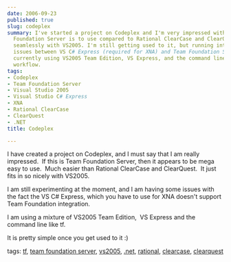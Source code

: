 ```yaml
---
date: 2006-09-23
published: true
slug: codeplex
summary: I've started a project on Codeplex and I'm very impressed with how easy Team
  Foundation Server is to use compared to Rational ClearCase and ClearQuest.  It integrates
  seamlessly with VS2005. I'm still getting used to it, but running into some integration
  issues between VS C# Express (required for XNA) and Team Foundation Server.  I'm
  currently using VS2005 Team Edition, VS Express, and the command line (tf) in my
  workflow.
tags:
- Codeplex
- Team Foundation Server
- Visual Studio 2005
- Visual Studio C# Express
- XNA
- Rational ClearCase
- ClearQuest
- .NET
title: Codeplex

---
```

<p>I have created a project on Codeplex, and I must say that I am really impressed.  If this is Team Foundation Server, then it appears to be mega easy to use.  Much easier than Rational ClearCase and ClearQuest.  It just fits in so nicely with VS2005.</p> <p>I am still experimenting at the moment, and I am having some issues with the fact the VS C# Express, which you have to use for XNA doesn't support Team Foundation integration.</p> <p>I am using a mixture of VS2005 Team Edition,  VS Express and the command line like tf.</p> <p>It is pretty simple once you get used to it :)</p> <p>tags: <a href="http://www.kinlan.co.uk/tag/tf" rel="tag">tf</a>, <a href="http://www.kinlan.co.uk/tag/team+foundation+server" rel="tag">team foundation server</a>, <a href="http://www.kinlan.co.uk/tag/vs2005" rel="tag">vs2005</a>, <a href="http://www.kinlan.co.uk/tag/.net" rel="tag">.net</a>, <a href="http://www.kinlan.co.uk/tag/rational" rel="tag">rational</a>, <a href="http://www.kinlan.co.uk/tag/clearcase" rel="tag">clearcase</a>, <a href="http://www.kinlan.co.uk/tag/clearquest" rel="tag">clearquest</a></p>

